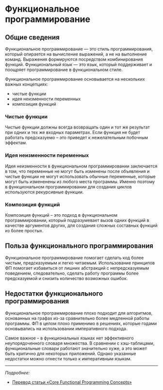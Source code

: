 # Функциональное программирование

## Общие сведения

Функциональное программирование — это стиль программирования, который опирается на вычисление выражений, а не на выполнение команд. Выражения формируются посредством комбинирования функций. Функциональный язык — это язык, который поддерживает и поощряет программирование в функциональном стиле.

Функциональное программирование основывается на нескольких важных концепциях:

- чистые функции
- идея неизменности переменных
- композиция функций

### Чистые функции

Чистые функции должны всегда возвращать один и тот же результат при одних и тех же входных параметрах.
Если функция не будет работать предсказуемо – это приведет к нежелательным побочным эффектам.

### Идея неизменности переменных

Идея неизменности в функциональном программировании заключается в том, что переменные не могут быть изменены после объявления и чистые функции не могут использовать обычные переменные, которые могут быть измененены из любого места программы. Именно поэтому в функциональном программировании для создания циклов используются рекурсивные функции.

### Композиция функций

Композиция функций – это подход в функциональном программировании, который подразумевает вызов одних функций в качестве аргументов других, для создания сложных составных функций из более простых.

## Польза функционального программирования

Функциональное программирование помогает сделать код более чистым, предсказуемым и легко читаемым. Использование принципов ФП помогает избавиться от лишних абстракций с непредсказуемым поведением, следовательно, сделать работу программы более предсказуемой и снизить количество возможных ошибок.

## Недостатки функционального программирования

Функциональное программирование плохо подходит для алгоритмов, основанных на графах из-за сравнительно более медленной работы программы. ФП в целом плохо применимо в решениях, которые годами основывались на использовании императивного подхода.

Самое важное – в функциональных языках нет эффективного неупорядоченного словаря множества. В сравнении с хэш-таблицами, функциональные словари работают значительно хуже, а это может быть критично для некоторых приложений. Однако указанные недостатки можно отнести только к императивным языкам.

---

_Подробнее:_

- [Перевод статьи «Core Functional Programming Concepts»](https://tproger.ru/translations/functional-programming-concepts/)
